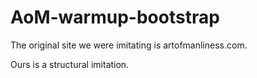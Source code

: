 # AoM-warmup-bootstrap

The original site we were imitating is artofmanliness.com.

Ours is a structural imitation.
